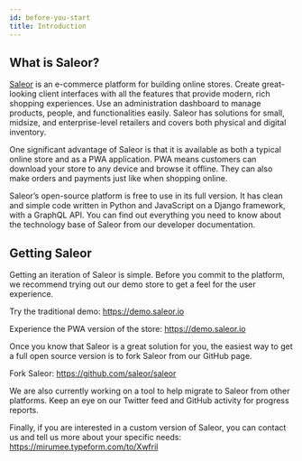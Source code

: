 ```yaml
---
id: before-you-start
title: Introduction
---
```


## What is Saleor?

[Saleor](https://saleor.io) is an e-commerce platform for building online stores. Create great-looking client interfaces with all the features that provide modern, rich shopping experiences. Use an administration dashboard to manage products, people, and functionalities easily. Saleor has solutions for small, midsize, and enterprise-level retailers and covers both physical and digital inventory.

One significant advantage of Saleor is that it is available as both a typical online store and as a PWA application. PWA means customers can download your store to any device and browse it offline. They can also make orders and payments just like when shopping online.

Saleor’s open-source platform is free to use in its full version. It has clean and simple code written in Python and JavaScript on a Django framework, with a GraphQL API. You can find out everything you need to know about the technology base of Saleor from our developer documentation.

## Getting Saleor

Getting an iteration of Saleor is simple. Before you commit to the platform, we recommend trying out our demo store to get a feel for the user experience.

Try the traditional demo: <https://demo.saleor.io>

Experience the PWA version of the store: <https://demo.saleor.io>

Once you know that Saleor is a great solution for you, the easiest way to get a full open source version is to fork Saleor from our GitHub page.

Fork Saleor: <https://github.com/saleor/saleor>

We are also currently working on a tool to help migrate to Saleor from other platforms. Keep an eye on our Twitter feed and GitHub activity for progress reports.

Finally, if you are interested in a custom version of Saleor, you can contact us and tell us more about your specific needs: <https://mirumee.typeform.com/to/Xwfril>

